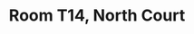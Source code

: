 ---
basin: 'No'
cudn: true
floor: First
grade: 4
images: []
living_room: 'No'
location: North Court
name: T14
network: Wireless Only
title: Room T14, North Court
---